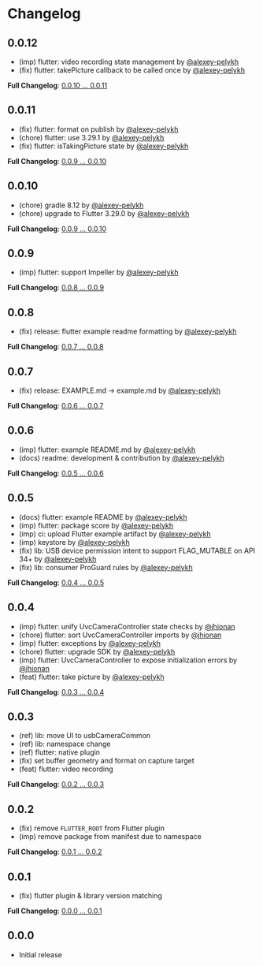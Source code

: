 # Changelog

## 0.0.12

* (imp) flutter: video recording state management by [@alexey-pelykh](https://github.com/alexey-pelykh)
* (fix) flutter: takePicture callback to be called once by [@alexey-pelykh](https://github.com/alexey-pelykh)

**Full Changelog**: [0.0.10 … 0.0.11](https://github.com/alexey-pelykh/UVCCamera/compare/0.0.11...0.0.12)

## 0.0.11

* (fix) flutter: format on publish by [@alexey-pelykh](https://github.com/alexey-pelykh)
* (chore) flutter: use 3.29.1 by [@alexey-pelykh](https://github.com/alexey-pelykh)
* (fix) flutter: isTakingPicture state by [@alexey-pelykh](https://github.com/alexey-pelykh)

**Full Changelog**: [0.0.9 … 0.0.10](https://github.com/alexey-pelykh/UVCCamera/compare/0.0.10...0.0.11)

## 0.0.10

* (chore) gradle 8.12 by [@alexey-pelykh](https://github.com/alexey-pelykh)
* (chore) upgrade to Flutter 3.29.0 by [@alexey-pelykh](https://github.com/alexey-pelykh)

**Full Changelog**: [0.0.9 … 0.0.10](https://github.com/alexey-pelykh/UVCCamera/compare/0.0.9...0.0.10)

## 0.0.9

* (imp) flutter: support Impeller by [@alexey-pelykh](https://github.com/alexey-pelykh)

**Full Changelog**: [0.0.8 … 0.0.9](https://github.com/alexey-pelykh/UVCCamera/compare/0.0.8...0.0.9)

## 0.0.8

* (fix) release: flutter example readme formatting by [@alexey-pelykh](https://github.com/alexey-pelykh)

**Full Changelog**: [0.0.7 … 0.0.8](https://github.com/alexey-pelykh/UVCCamera/compare/0.0.7...0.0.8)

## 0.0.7

* (fix) release: EXAMPLE.md -> example.md by [@alexey-pelykh](https://github.com/alexey-pelykh)

**Full Changelog**: [0.0.6 … 0.0.7](https://github.com/alexey-pelykh/UVCCamera/compare/0.0.6...0.0.7)

## 0.0.6

* (imp) flutter: example README.md by [@alexey-pelykh](https://github.com/alexey-pelykh)
* (docs) readme: development & contribution by [@alexey-pelykh](https://github.com/alexey-pelykh)

**Full Changelog**: [0.0.5 … 0.0.6](https://github.com/alexey-pelykh/UVCCamera/compare/0.0.5...0.0.6)

## 0.0.5

* (docs) flutter: example README by [@alexey-pelykh](https://github.com/alexey-pelykh)
* (imp) flutter: package score by [@alexey-pelykh](https://github.com/alexey-pelykh)
* (imp) ci: upload Flutter example artifact by [@alexey-pelykh](https://github.com/alexey-pelykh)
* (imp) keystore by [@alexey-pelykh](https://github.com/alexey-pelykh)
* (fix) lib: USB device permission intent to support FLAG_MUTABLE on API 34+ by [@alexey-pelykh](https://github.com/alexey-pelykh)
* (fix) lib: consumer ProGuard rules by [@alexey-pelykh](https://github.com/alexey-pelykh)

**Full Changelog**: [0.0.4 … 0.0.5](https://github.com/alexey-pelykh/UVCCamera/compare/0.0.4...0.0.5)

## 0.0.4

* (imp) flutter: unify UvcCameraController state checks by [@jhionan](https://github.com/jhionan)
* (chore) flutter: sort UvcCameraController imports by [@jhionan](https://github.com/jhionan)
* (imp) flutter: exceptions by [@alexey-pelykh](https://github.com/alexey-pelykh)
* (chore) flutter: upgrade SDK by [@alexey-pelykh](https://github.com/alexey-pelykh)
* (imp) flutter: UvcCameraController to expose initialization errors by [@jhionan](https://github.com/jhionan)
* (feat) flutter: take picture by [@alexey-pelykh](https://github.com/alexey-pelykh)

**Full Changelog**: [0.0.3 … 0.0.4](https://github.com/alexey-pelykh/UVCCamera/compare/0.0.3...0.0.4)

## 0.0.3

* (ref) lib: move UI to usbCameraCommon
* (ref) lib: namespace change
* (ref) flutter: native plugin
* (fix) set buffer geometry and format on capture target
* (feat) flutter: video recording

**Full Changelog**: [0.0.2 … 0.0.3](https://github.com/alexey-pelykh/UVCCamera/compare/0.0.2...0.0.3)

## 0.0.2

* (fix) remove `FLUTTER_ROOT` from Flutter plugin
* (imp) remove package from manifest due to namespace

**Full Changelog**: [0.0.1 … 0.0.2](https://github.com/alexey-pelykh/UVCCamera/compare/0.0.1...0.0.2)

## 0.0.1

* (fix) flutter plugin & library version matching

**Full Changelog**: [0.0.0 … 0.0.1](https://github.com/alexey-pelykh/UVCCamera/compare/0.0.0...0.0.1)

## 0.0.0

* Initial release
